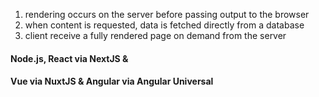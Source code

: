 1. rendering occurs on the server before passing output to the browser <!-- .element: class="fragment fade-in" -->
2. when content is requested, data is fetched directly from a database <!-- .element: class="fragment fade-in" -->
3. client receive a fully rendered page on demand from the server <!-- .element: class="fragment fade-in" -->


#### Node.js, React via NextJS & 
#### Vue via NuxtJS & Angular via Angular Universal